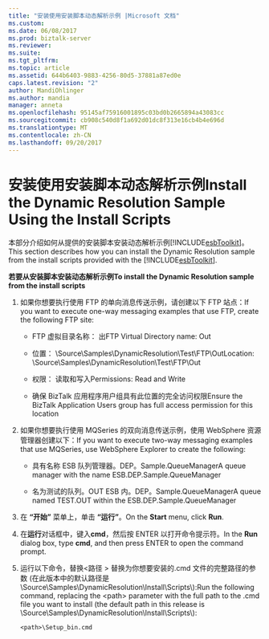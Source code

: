 ```yaml
---
title: "安装使用安装脚本动态解析示例 |Microsoft 文档"
ms.custom: 
ms.date: 06/08/2017
ms.prod: biztalk-server
ms.reviewer: 
ms.suite: 
ms.tgt_pltfrm: 
ms.topic: article
ms.assetid: 644b6403-9883-4256-80d5-37881a87ed0e
caps.latest.revision: "2"
author: MandiOhlinger
ms.author: mandia
manager: anneta
ms.openlocfilehash: 95145af75916001895c03bd0b2665894a43083cc
ms.sourcegitcommit: cb908c540d8f1a692d01dc8f313e16cb4b4e696d
ms.translationtype: MT
ms.contentlocale: zh-CN
ms.lasthandoff: 09/20/2017
---
```

# <a name="install-the-dynamic-resolution-sample-using-the-install-scripts"></a><span data-ttu-id="4a93b-102">安装使用安装脚本动态解析示例</span><span class="sxs-lookup"><span data-stu-id="4a93b-102">Install the Dynamic Resolution Sample Using the Install Scripts</span></span>
<span data-ttu-id="4a93b-103">本部分介绍如何从提供的安装脚本安装动态解析示例[!INCLUDE[esbToolkit](../includes/esbtoolkit-md.md)]。</span><span class="sxs-lookup"><span data-stu-id="4a93b-103">This section describes how you can install the Dynamic Resolution sample from the install scripts provided with the [!INCLUDE[esbToolkit](../includes/esbtoolkit-md.md)].</span></span>  
  
 <span data-ttu-id="4a93b-104">**若要从安装脚本安装动态解析示例**</span><span class="sxs-lookup"><span data-stu-id="4a93b-104">**To install the Dynamic Resolution sample from the install scripts**</span></span>  
  
1.  <span data-ttu-id="4a93b-105">如果你想要执行使用 FTP 的单向消息传送示例，请创建以下 FTP 站点：</span><span class="sxs-lookup"><span data-stu-id="4a93b-105">If you want to execute one-way messaging examples that use FTP, create the following FTP site:</span></span>  
  
    -   <span data-ttu-id="4a93b-106">FTP 虚拟目录名称： 出</span><span class="sxs-lookup"><span data-stu-id="4a93b-106">FTP Virtual Directory name: Out</span></span>  
  
    -   <span data-ttu-id="4a93b-107">位置： \Source\Samples\DynamicResolution\Test\FTP\Out</span><span class="sxs-lookup"><span data-stu-id="4a93b-107">Location: \Source\Samples\DynamicResolution\Test\FTP\Out</span></span>  
  
    -   <span data-ttu-id="4a93b-108">权限： 读取和写入</span><span class="sxs-lookup"><span data-stu-id="4a93b-108">Permissions: Read and Write</span></span>  
  
    -   <span data-ttu-id="4a93b-109">确保 BizTalk 应用程序用户组具有此位置的完全访问权限</span><span class="sxs-lookup"><span data-stu-id="4a93b-109">Ensure the BizTalk Application Users group has full access permission for this location</span></span>  
  
2.  <span data-ttu-id="4a93b-110">如果你想要执行使用 MQSeries 的双向消息传送示例，使用 WebSphere 资源管理器创建以下：</span><span class="sxs-lookup"><span data-stu-id="4a93b-110">If you want to execute two-way messaging examples that use MQSeries, use WebSphere Explorer to create the following:</span></span>  
  
    -   <span data-ttu-id="4a93b-111">具有名称 ESB 队列管理器。DEP。Sample.QueueManager</span><span class="sxs-lookup"><span data-stu-id="4a93b-111">A queue manager with the name ESB.DEP.Sample.QueueManager</span></span>  
  
    -   <span data-ttu-id="4a93b-112">名为测试的队列。OUT ESB 内。DEP。Sample.QueueManager</span><span class="sxs-lookup"><span data-stu-id="4a93b-112">A queue named TEST.OUT within the ESB.DEP.Sample.QueueManager</span></span>  
  
3.  <span data-ttu-id="4a93b-113">在 **“开始”** 菜单上，单击 **“运行”**。</span><span class="sxs-lookup"><span data-stu-id="4a93b-113">On the **Start** menu, click **Run**.</span></span>  
  
4.  <span data-ttu-id="4a93b-114">在**运行**对话框中，键入**cmd**，然后按 ENTER 以打开命令提示符。</span><span class="sxs-lookup"><span data-stu-id="4a93b-114">In the **Run** dialog box, type **cmd**, and then press ENTER to open the command prompt.</span></span>  
  
5.  <span data-ttu-id="4a93b-115">运行以下命令，替换\<路径 > 替换为你想要安装的.cmd 文件的完整路径的参数 (在此版本中的默认路径是 \Source\Samples\DynamicResolution\Install\Scripts\\):</span><span class="sxs-lookup"><span data-stu-id="4a93b-115">Run the following command, replacing the \<path> parameter with the full path to the .cmd file you want to install (the default path in this release is \Source\Samples\DynamicResolution\Install\Scripts\\):</span></span>  
  
    ```  
    <path>\Setup_bin.cmd  
    ```